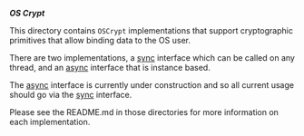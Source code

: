 ***OS Crypt***

This directory contains `OSCrypt` implementations that support cryptographic
primitives that allow binding data to the OS user.

There are two implementations, a [sync](sync) interface which can be called on
any thread, and an [async](async) interface that is instance based.

The [async](async) interface is currently under construction and so all current
usage should go via the [sync](sync) interface.

Please see the README.md in those directories for more information on each
implementation.
